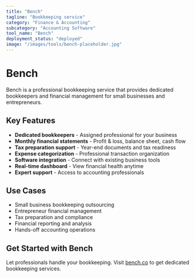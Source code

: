 ```yaml
---
title: "Bench"
tagline: "Bookkeeping service"
category: "Finance & Accounting"
subcategory: "Accounting Software"
tool_name: "Bench"
deployment_status: "deployed"
image: "/images/tools/bench-placeholder.jpg"
---
```


# Bench

Bench is a professional bookkeeping service that provides dedicated bookkeepers and financial management for small businesses and entrepreneurs.

## Key Features

- **Dedicated bookkeepers** - Assigned professional for your business
- **Monthly financial statements** - Profit & loss, balance sheet, cash flow
- **Tax preparation support** - Year-end documents and tax readiness
- **Expense categorization** - Professional transaction organization
- **Software integration** - Connect with existing business tools
- **Real-time dashboard** - View financial health anytime
- **Expert support** - Access to accounting professionals

## Use Cases

- Small business bookkeeping outsourcing
- Entrepreneur financial management
- Tax preparation and compliance
- Financial reporting and analysis
- Hands-off accounting operations

## Get Started with Bench

Let professionals handle your bookkeeping. Visit [bench.co](https://bench.co) to get dedicated bookkeeping services.